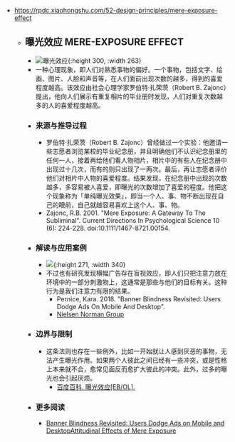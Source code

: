 - https://rpdc.xiaohongshu.com/52-design-principles/mere-exposure-effect
	- ## **曝光效应 MERE-EXPOSURE EFFECT**
		- ![曝光效应](https://picasso-static.xiaohongshu.com/fe-platform/b4e6b8305a69bef43b16707ddf6bd6c084406327.gif){:height 300, :width 263}
		- 一种心理现象，即人们对熟悉事物的偏好。一个事物，包括文字、绘画、图片、人脸和声音等，在人们面前出现次数的越多，得到的喜爱程度越高。该效应由社会心理学家罗伯特·扎荣茨（Robert B. Zajonc）提出，他向人们展示有重复相片的毕业册时发现，人们对重复次数越多的人的喜爱程度越高。
		- ### 来源与推导过程
			- 罗伯特·扎荣茨（Robert B. Zajonc）曾经做过一个实验：他邀请一些志愿者浏览某校的毕业纪念册，并且明确他们不认识纪念册里的任何一人，接着再给他们看人物相片，相片中的有些人在纪念册中出现过十几次，而有的则只出现了一两次。最后，再让志愿者评价他们对相片中人物的喜爱程度。结果发现，在纪念册中出现的次数越多，多容易被人喜爱，即曝光的次数增加了喜爱的程度。他把这个现象称为「单纯曝光效果」，即当一个人、事、物不断出现在自己的眼前，自己就越容易喜欢上这个人、事、物。
			- Zajonc, R.B. 2001. "Mere Exposure: A Gateway To The Subliminal". Current Directions In Psychological Science 10 (6): 224-228. doi:10.1111/1467-8721.00154.
		- ### 解读与应用案例
			- ![](https://picasso-static.xiaohongshu.com/fe-platform/8af5110a056853c146b81b0846013ee809cec8b9.png){:height 271, :width 340}
			- 不过也有研究发现横幅广告存在盲视效应，即人们只把注意力放在环境中的一部分刺激物上，这通常是那些与他们的目标有关。这种行为是我们注意力有限的结果。
				- Pernice, Kara. 2018. "Banner Blindness Revisited: Users Dodge Ads On Mobile And Desktop".
				- [Nielsen Norman Group](https://www.nngroup.com/articles/banner-blindness-old-and-new-findings/)
		- ### 边界与限制
			- 这条法则也存在一些例外，比如一开始就让人感到厌恶的事物，无法产生曝光作用。如果两个人彼此之间已经有一些冲突，或是性格上本来就不合，愈常见面反而愈扩大彼此的冲突。此外，过多的曝光也会引起厌烦。
				- [百度百科. 曝光效应[EB/OL].](https://baike.baidu.com/item/%E6%9B%9D%E5%85%89%E6%95%88%E5%BA%94)
		- ### 更多阅读
			- [Banner Blindness Revisited: Users Dodge Ads on Mobile and Desktop](https://www.nngroup.com/articles/banner-blindness-old-and-new-findings/)[Attitudinal Effects of Mere Exposure](https://www.psy.lmu.de/allg2/download/audriemmo/ws1011/mere_exposure_effect.pdf)